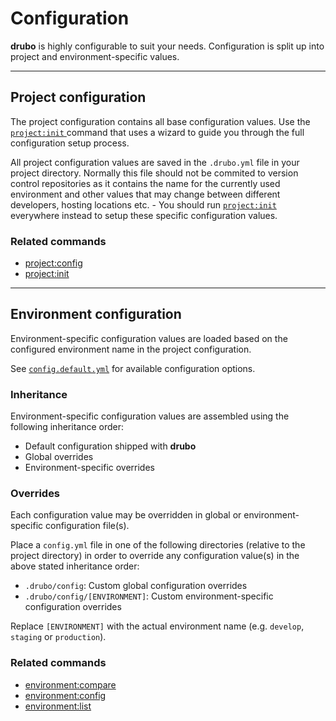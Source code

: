 # Configuration

**drubo** is highly configurable to suit your needs. Configuration is split up 
into project and environment-specific values.

---

## Project configuration

The project configuration contains all base configuration values. Use the
[ ```project:init``` ][command.project.init] command that uses a wizard to guide
you through the full configuration setup process.

All project configuration values are saved in the ```.drubo.yml``` file in your
project directory. Normally this file should not be commited to version control 
repositories as it contains the name for the currently used environment and
other values that may change between different developers, hosting locations 
etc. - You should run [ ```project:init``` ][command.project.init] everywhere
instead to setup these specific configuration values.

### Related commands

* [project:config][command.project.config]
* [project:init][command.project.init]

---

## Environment configuration

Environment-specific configuration values are loaded based on the configured
environment name in the project configuration.

See [```config.default.yml```][config] for available configuration options.

### Inheritance

Environment-specific configuration values are assembled using the following 
inheritance order:

* Default configuration shipped with **drubo**
* Global overrides
* Environment-specific overrides

### Overrides

Each configuration value may be overridden in global or environment-specific 
configuration file(s).

Place a ```config.yml``` file in one of the following directories (relative to 
the project directory) in order to override any configuration value(s) in the 
above stated inheritance order:

* ```.drubo/config```: Custom global configuration overrides
* ```.drubo/config/[ENVIRONMENT]```: Custom environment-specific configuration 
overrides 

Replace ```[ENVIRONMENT]``` with the actual environment name (e.g. ```develop```, 
```staging``` or ```production```).

### Related commands

* [environment:compare][command.environment.compare]
* [environment:config][command.environment.config]
* [environment:list][command.environment.list]

[command.environment.compare]: commands.md#environmentcompare
[command.environment.config]: commands.md#environmenconfig
[command.environment.list]: commands.md#environmentlist
[command.project.config]: commands.md#projectconfig
[command.project.init]: commands.md#projectinit
[config]: ../config.default.yml
